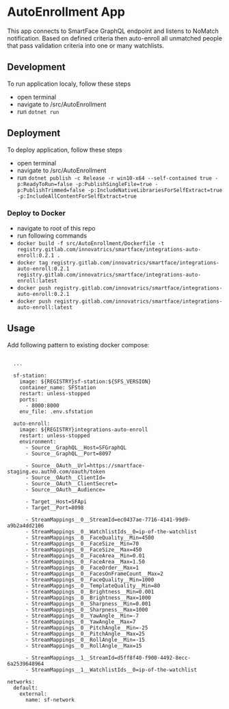 # AutoEnrollment App
This app connects to SmartFace GraphQL endpoint and listens to NoMatch notification. Based on defined criteria then auto-enroll all unmatched people that pass validation criteria into one or many watchlists.

## Development
To run application localy, follow these steps
 - open terminal
 - navigate to /src/AutoEnrollment
 - run `dotnet run`

 ## Deployment
 To deploy application, follow these steps
 - open terminal
 - navigate to /src/AutoEnrollment
 - run `dotnet publish -c Release -r win10-x64 --self-contained true -p:ReadyToRun=false -p:PublishSingleFile=true -p:PublishTrimmed=false -p:IncludeNativeLibrariesForSelfExtract=true -p:IncludeAllContentForSelfExtract=true`

### Deploy to Docker
- navigate to root of this repo
- run following commands
 - `docker build -f src/AutoEnrollment/Dockerfile -t registry.gitlab.com/innovatrics/smartface/integrations-auto-enroll:0.2.1 .`
 - `docker tag registry.gitlab.com/innovatrics/smartface/integrations-auto-enroll:0.2.1 registry.gitlab.com/innovatrics/smartface/integrations-auto-enroll:latest`
 - `docker push registry.gitlab.com/innovatrics/smartface/integrations-auto-enroll:0.2.1`
 - `docker push registry.gitlab.com/innovatrics/smartface/integrations-auto-enroll:latest`

## Usage
Add following pattern to existing docker compose:

```
      
  ...

  sf-station:
    image: ${REGISTRY}sf-station:${SFS_VERSION}
    container_name: SFStation
    restart: unless-stopped
    ports:
      - 8000:8000
    env_file: .env.sfstation

  auto-enroll:
    image: ${REGISTRY}integrations-auto-enroll
    restart: unless-stopped
    environment:
      - Source__GraphQL__Host=SFGraphQL
      - Source__GraphQL__Port=8097

      - Source__OAuth__Url=https://smartface-staging.eu.auth0.com/oauth/token
      - Source__OAuth__ClientId=
      - Source__OAuth__ClientSecret=
      - Source__OAuth__Audience=

      - Target__Host=SFApi
      - Target__Port=8098

      - StreamMappings__0__StreamId=ec0437ae-7716-4141-99d9-a9b2a4dd2106
      - StreamMappings__0__WatchlistIds__0=ip-of-the-watchlist
      - StreamMappings__0__FaceQuality__Min=4500
      - StreamMappings__0__FaceSize__Min=70
      - StreamMappings__0__FaceSize__Max=450
      - StreamMappings__0__FaceArea__Min=0.01
      - StreamMappings__0__FaceArea__Max=1.50
      - StreamMappings__0__FaceOrder__Max=1
      - StreamMappings__0__FacesOnFrameCount__Max=2
      - StreamMappings__0__FaceQuality__Min=1000
      - StreamMappings__0__TemplateQuality__Min=80
      - StreamMappings__0__Brightness__Min=0.001
      - StreamMappings__0__Brightness__Max=1000
      - StreamMappings__0__Sharpness__Min=0.001
      - StreamMappings__0__Sharpness__Max=1000
      - StreamMappings__0__YawAngle__Min=-7
      - StreamMappings__0__YawAngle__Max=7
      - StreamMappings__0__PitchAngle__Min=-25
      - StreamMappings__0__PitchAngle__Max=25
      - StreamMappings__0__RollAngle__Min=-15
      - StreamMappings__0__RollAngle__Max=15

      - StreamMappings__1__StreamId=d5ff8f40-f900-4492-8ecc-6a2539648964
      - StreamMappings__1__WatchlistIds__0=ip-of-the-watchlist

networks:
  default:
    external:
      name: sf-network

```